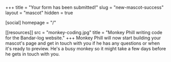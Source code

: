 +++
title = "Your form has been submitted!"
slug = "new-mascot-success"
layout = "mascot"
hidden = true

[social]
homepage = "/"

[[resources]]
src = "monkey-coding.jpg"
title = "Monkey Phill writing code for the Bandar-log website."
+++
Monkey Phill will now start building your mascot's page and get in touch with you if he has any questions or when it's ready to preview.  He's a busy monkey so it might take a few days before he gets in touch with you.